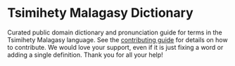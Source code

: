 
# Tsimihety Malagasy Dictionary

Curated public domain dictionary and pronunciation guide for terms in the Tsimihety Malagasy language. See the [contributing guide](https://github.com/drumworkteam/term/blob/make/.github/contributing.md) for details on how to contribute. We would love your support, even if it is just fixing a word or adding a single definition. Thank you for all your help!